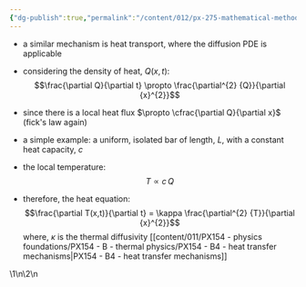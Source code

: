 ```yaml
---
{"dg-publish":true,"permalink":"/content/012/px-275-mathematical-methods/term-2/g-partial-differential-equations/px-275-g3b-heat-equation/","noteIcon":"1","created":"2025-01-09T12:36:54.775+00:00","updated":"2025-01-23T18:56:36.472+00:00"}
---
```


- a similar mechanism is heat transport, where the diffusion PDE is applicable
- considering the density of heat, $Q(x,t):$
$$\frac{\partial Q}{\partial t} \propto \frac{\partial^{2} {Q}}{\partial {x}^{2}}$$
- since there is a local heat flux $\propto \cfrac{\partial Q}{\partial x}$ (fick's law again)

- a simple example: a uniform, isolated bar of length, $L$, with a constant heat capacity, $c$
- the local temperature:
$$T \propto c\,Q$$
- therefore, the heat equation:
$$\frac{\partial T(x,t)}{\partial t} = \kappa \frac{\partial^{2} {T}}{\partial {x}^{2}}$$
	where, $\kappa$ is the thermal diffusivity
[[content/011/PX154 - physics foundations/PX154 - B - thermal physics/PX154 - B4 - heat transfer mechanisms\|PX154 - B4 - heat transfer mechanisms]]

\1\n\2\n